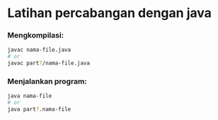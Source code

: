 <h1>Latihan percabangan dengan java</h1>

<h3>Mengkompilasi:</h3>

```bash
javac nama-file.java
# or
javac part?/nama-file.java
```

<h3>Menjalankan program:</h3>

```bash
java nama-file
# or
java part?.nama-file
```